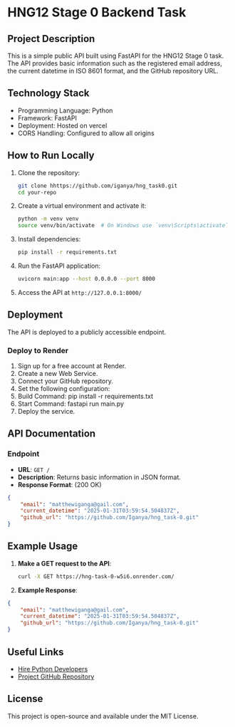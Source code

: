 
# HNG12 Stage 0 Backend Task

## Project Description
This is a simple public API built using FastAPI for the HNG12 Stage 0 task. The API provides basic information such as the registered email address, the current datetime in ISO 8601 format, and the GitHub repository URL.

## Technology Stack
- Programming Language: Python
- Framework: FastAPI
- Deployment: Hosted on vercel
- CORS Handling: Configured to allow all origins


## How to Run Locally
1. Clone the repository:
   ```bash
   git clone hhttps://github.com/iganya/hng_task0.git
   cd your-repo
   ```
2. Create a virtual environment and activate it:
   ```bash
   python -m venv venv
   source venv/bin/activate  # On Windows use `venv\Scripts\activate`
   ```
3. Install dependencies:
   ```bash
   pip install -r requirements.txt
   ```
4. Run the FastAPI application:
   ```bash
   uvicorn main:app --host 0.0.0.0 --port 8000
   ```
5. Access the API at `http://127.0.0.1:8000/`

## Deployment
The API is deployed to a publicly accessible endpoint.
### **Deploy to Render**
1. Sign up for a free account at Render.
2. Create a new Web Service.
3. Connect your GitHub repository.
4. Set the following configuration:
5. Build Command: pip install -r requirements.txt
6. Start Command: fastapi run main.py
7. Deploy the service.


## API Documentation
### Endpoint
- **URL**: `GET /`
- **Description**: Returns basic information in JSON format.
- **Response Format**: (200 OK)
```json
{
    "email": "matthewiganga@gail.com",
    "current_datetime": "2025-01-31T03:59:54.504837Z",
    "github_url": "https://github.com/Iganya/hng_task-0.git"
}
```
## **Example Usage**

1. **Make a GET request to the API**:
   ```bash
   curl -X GET https://hng-task-0-w5i6.onrender.com/
    ```
2. **Example Response**:
```json
{
    "email": "matthewiganga@gail.com",
    "current_datetime": "2025-01-31T03:59:54.504837Z",
    "github_url": "https://github.com/Iganya/hng_task-0.git"
}
```


## Useful Links
- [Hire Python Developers](https://hng.tech/hire/python-developers)
- [Project GitHub Repository](https://github.com/Iganya/hng_task-0)

## License
This project is open-source and available under the MIT License.
